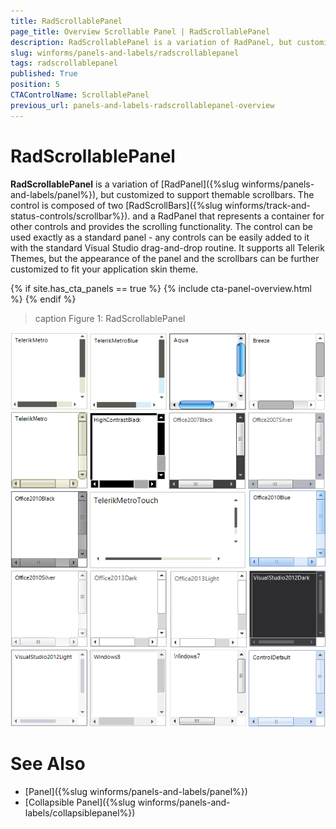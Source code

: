 ```yaml
---
title: RadScrollablePanel
page_title: Overview Scrollable Panel | RadScrollablePanel
description: RadScrollablePanel is a variation of RadPanel, but customized to support themable scrollbars. 
slug: winforms/panels-and-labels/radscrollablepanel
tags: radscrollablepanel
published: True
position: 5
CTAControlName: ScrollablePanel
previous_url: panels-and-labels-radscrollablepanel-overview
---
```


# RadScrollablePanel

**RadScrollablePanel** is a variation of [RadPanel]({%slug winforms/panels-and-labels/panel%}), but customized to support themable scrollbars. The control is composed of two [RadScrollBars]({%slug winforms/track-and-status-controls/scrollbar%}). and a RadPanel that represents a container for other controls and provides the scrolling functionality. The control can be used exactly as a standard panel - any controls can be easily added to it with the standard Visual Studio drag-and-drop routine. It supports all Telerik Themes, but the appearance of the panel and the scrollbars can be further customized to fit your application skin theme.

{% if site.has_cta_panels == true %}
{% include cta-panel-overview.html %}
{% endif %}

>caption Figure 1: RadScrollablePanel
>
![panels-and-labels-radscrollablepanel 001](images/panels-and-labels-radscrollablepanel001.png)

# See Also

* [Panel]({%slug winforms/panels-and-labels/panel%})
* [Collapsible Panel]({%slug winforms/panels-and-labels/collapsiblepanel%})
